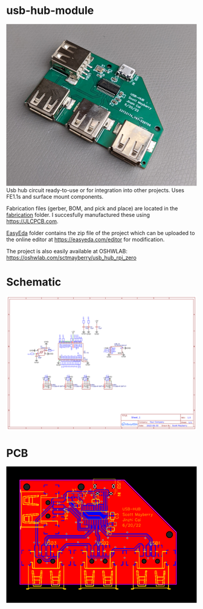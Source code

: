 # usb-hub-module
![usb-hub-module](images/usb_hub_module_pic.jpg)
Usb hub circuit ready-to-use or for integration into other projects. Uses FE1.1s and surface mount components.

Fabrication files (gerber, BOM, and pick and place) are located in the [fabrication](fabrication/) folder. I succesfully manufactured these using https://JLCPCB.com.

[EasyEda](easyeda/) folder contains the zip file of the project which can be uploaded to the online editor at https://easyeda.com/editor for modification.


The project is also easily available at OSHWLAB: https://oshwlab.com/sctmayberry/usb_hub_rpi_zero

# Schematic
![usb hub schematic](images/Schematic_usb_hub_module_2022-08-12.png)

# PCB
![usb hub pcb](images/PCB_PCB_usb_hub_rpi_zero_2022-08-12.png)